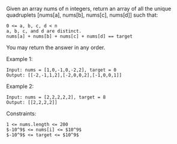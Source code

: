 Given an array nums of n integers, return an array of all the unique quadruplets [nums[a], nums[b], nums[c], nums[d]] such that:

    0 <= a, b, c, d < n
    a, b, c, and d are distinct.
    nums[a] + nums[b] + nums[c] + nums[d] == target

You may return the answer in any order.

 

Example 1:

    Input: nums = [1,0,-1,0,-2,2], target = 0
    Output: [[-2,-1,1,2],[-2,0,0,2],[-1,0,0,1]]

Example 2:

    Input: nums = [2,2,2,2,2], target = 8
    Output: [[2,2,2,2]]

 

Constraints:

    1 <= nums.length <= 200
    $-10^9$ <= nums[i] <= $10^9$
    $-10^9$ <= target <= $10^9$


